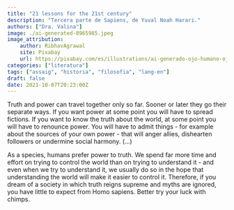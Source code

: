```yaml
---
title: "21 lessons for the 21st century"
description: "Tercera parte de Sapiens, de Yuval Noah Harari."
authors: ["Dra. Valina"]
image: ./ai-generated-8965985.jpeg
image_attribution:
    author: RibhavAgrawal
    site: Pixabay
    url: https://pixabay.com/es/illustrations/ai-generado-ojo-humano-ojo-humano-8965985/
categories: ["literatura"]
tags: ["assaig", "historia", "filosofia", "lang-en"]
draft: false
date: 2021-10-07T20:23:00Z
---
```


Truth and power can travel together only so far. Sooner or later they go their separate ways. If you want power at some point you will have to spread fictions. If you want to know the truth about the world, at some point you will have to renounce power. You will have to admit things - for example about the sources of your own power - that will anger allies, dishearten followers or undermine social harmony. (...)

As a species, humans prefer power to truth. We spend far more time and effort on trying to control the world than on trying to understand it - and even when we try to understand it, we usually do so in the hope that understanding the world will make it easier to control it. Therefore, if you dream of a society in which truth reigns supreme and myths are ignored, you have little to expect from Homo sapiens. Better try your luck with chimps. 
